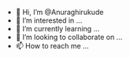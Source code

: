 - 👋 Hi, I’m @Anuraghirukude
- 👀 I’m interested in ...
- 🌱 I’m currently learning ...
- 💞️ I’m looking to collaborate on ...
- 📫 How to reach me ...

<!---
Anuraghirukude/Anuraghirukude is a ✨ special ✨ repository because its `README.md` (this file) appears on your GitHub profile.
You can click the Preview link to take a look at your changes.
--->
